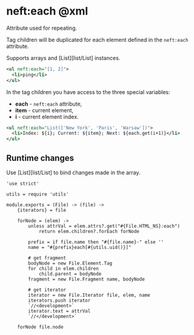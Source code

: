 neft:each @xml
==============

Attribute used for repeating.

Tag children will be duplicated for each
element defined in the `neft:each` attribute.

Supports arrays and [List][list/List] instances.

```xml
<ul neft:each="[1, 2]">
  <li>ping</li>
</ul>
```

In the tag children you have access to the three special variables:
- **each** - `neft:each` attribute,
- **item** - current element,
- **i** - current element index.

```xml
<ul neft:each="List(['New York', 'Paris', 'Warsaw'])">
  <li>Index: ${i}; Current: ${item}; Next: ${each.get(i+1)}</li>
</ul>
```

## Runtime changes

Use [List][list/List] to bind changes made in the array.

	'use strict'

	utils = require 'utils'

	module.exports = (File) -> (file) ->
		{iterators} = file

		forNode = (elem) ->
			unless attrVal = elem.attrs?.get("#{File.HTML_NS}:each")
				return elem.children?.forEach forNode

			prefix = if file.name then "#{file.name}-" else ''
			name = "#{prefix}each[#{utils.uid()}]"

			# get fragment
			bodyNode = new File.Element.Tag
			for child in elem.children
				child.parent = bodyNode
			fragment = new File.Fragment name, bodyNode

			# get iterator
			iterator = new File.Iterator file, elem, name
			iterators.push iterator
			`//<development>`
			iterator.text = attrVal
			`//</development>`

		forNode file.node
